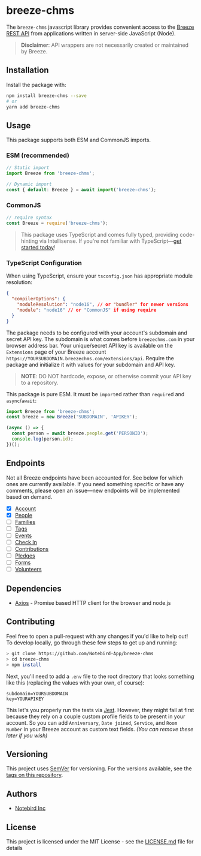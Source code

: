 # breeze-chms

The `breeze-chms` javascript library provides convenient access to the [Breeze REST API](https://app.breezechms.com/api) from applications written in server-side JavaScript (Node).

> **Disclaimer**: API wrappers are not necessarily created or maintained by Breeze.

## Installation

Install the package with:

```sh
npm install breeze-chms --save
# or
yarn add breeze-chms
```

## Usage

This package supports both ESM and CommonJS imports.

### ESM (recommended)

```js
// Static import
import Breeze from 'breeze-chms';

// Dynamic import
const { default: Breeze } = await import('breeze-chms');
```

### CommonJS

```js
// require syntax
const Breeze = require('breeze-chms');
```

> This package uses TypeScript and comes fully typed, providing code-hinting via Intellisense. If you're not familiar with TypeScript—[get started today](https://www.typescriptlang.org/)!

### TypeScript Configuration

When using TypeScript, ensure your `tsconfig.json` has appropriate module resolution:

```json
{
  "compilerOptions": {
    "moduleResolution": "node16", // or "bundler" for newer versions
    "module": "node16" // or "CommonJS" if using require
  }
}
```

The package needs to be configured with your account's subdomain and secret API key. The subdomain is what comes before `breezechms.com` in your browser address bar. Your unique/secret API key is available on the `Extensions` page of your Breeze account `https://YOURSUBDOMAIN.breezechms.com/extensions/api`. Require the package and initialize it with values for your subdomain and API key.

> **NOTE**: DO NOT hardcode, expose, or otherwise commit your API key to a repository.

This package is pure ESM. It must be `import`ed rather than `require`d and `async`/`await`:

```js
import Breeze from 'breeze-chms';
const breeze = new Breeze('SUBDOMAIN', 'APIKEY');

(async () => {
  const person = await breeze.people.get('PERSONID');
  console.log(person.id);
})();
```

## Endpoints

Not all Breeze endpoints have been accounted for. See below for which ones are currently available. If you need something specific or have any comments, please open an issue—new endpoints will be implemented based on demand.

- [x] [Account](docs/Account.md)
- [x] [People](docs/People.md)
- [ ] [Families](docs/Families.md)
- [ ] [Tags](docs/Tags.md)
- [ ] [Events](docs/Events.md)
- [ ] [Check In](docs/Check_In.md)
- [ ] [Contributions](docs/Contributions.md)
- [ ] [Pledges](docs/Pledges.md)
- [ ] [Forms](docs/Forms.md)
- [ ] [Volunteers](docs/Volunteers.md)

## Dependencies

- [Axios](https://www.npmjs.com/package/axios) - Promise based HTTP client for the browser and node.js

## Contributing

Feel free to open a pull-request with any changes if you'd like to help out! To develop locally, go through these few steps to get up and running:

```sh
> git clone https://github.com/Notebird-App/breeze-chms
> cd breeze-chms
> npm install
```

Next, you'll need to add a `.env` file to the root directory that looks something like this (replacing the values with your own, of course):

```
subdomain=YOURSUBDOMAIN
key=YOURAPIKEY
```

This let's you properly run the tests via [Jest](https://jestjs.io/). However, they might fail at first because they rely on a couple custom profile fields to be present in your account. So you can add `Anniversary`, `Date joined`, `Service`, and `Room Number` in your Breeze account as custom text fields. _(You can remove these later if you wish)_

## Versioning

This project uses [SemVer](http://semver.org/) for versioning. For the versions available, see the [tags on this repository](https://github.com/notebird-app/breeze-chms/tags).

## Authors

- [Notebird Inc](https://github.com/notebird-app)

## License

This project is licensed under the MIT License - see the [LICENSE.md](LICENSE.md) file for details
